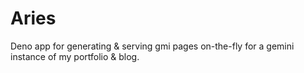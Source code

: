# Aries
Deno app for generating & serving gmi pages on-the-fly for a gemini instance of my portfolio &amp; blog.
